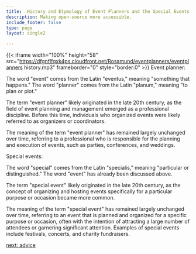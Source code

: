 ```yaml
---
title:  History and Etymology of Event Planners and the Special Events  Industry
description: Making open-source more accessible.
include_footer: false
type: page
layout: single2

---
```


{{< iframe width="100%" height="58" src="https://dfgnflfqxk4ps.cloudfront.net/Rosamund/eventplanners/eventplanners history.mp3" frameborder="0" style="border:0" >}}
Event planner:

The word "event" comes from the Latin "eventus," meaning "something that happens." The word "planner" comes from the Latin "planum," meaning "to plan or plot."

The term "event planner" likely originated in the late 20th century, as the field of event planning and management emerged as a professional discipline. Before this time, individuals who organized events were likely referred to as organizers or coordinators.

The meaning of the term "event planner" has remained largely unchanged over time, referring to a professional who is responsible for the planning and execution of events, such as parties, conferences, and weddings.

Special events:

The word "special" comes from the Latin "specialis," meaning "particular or distinguished." The word "event" has already been discussed above.

The term "special event" likely originated in the late 20th century, as the concept of organizing and hosting events specifically for a particular purpose or occasion became more common.

The meaning of the term "special event" has remained largely unchanged over time, referring to an event that is planned and organized for a specific purpose or occasion, often with the intention of attracting a large number of attendees or garnering significant attention. Examples of special events include festivals, concerts, and charity fundraisers.


<a href="https://workdojos.com/eventplanners/advice">next: advice</a>

